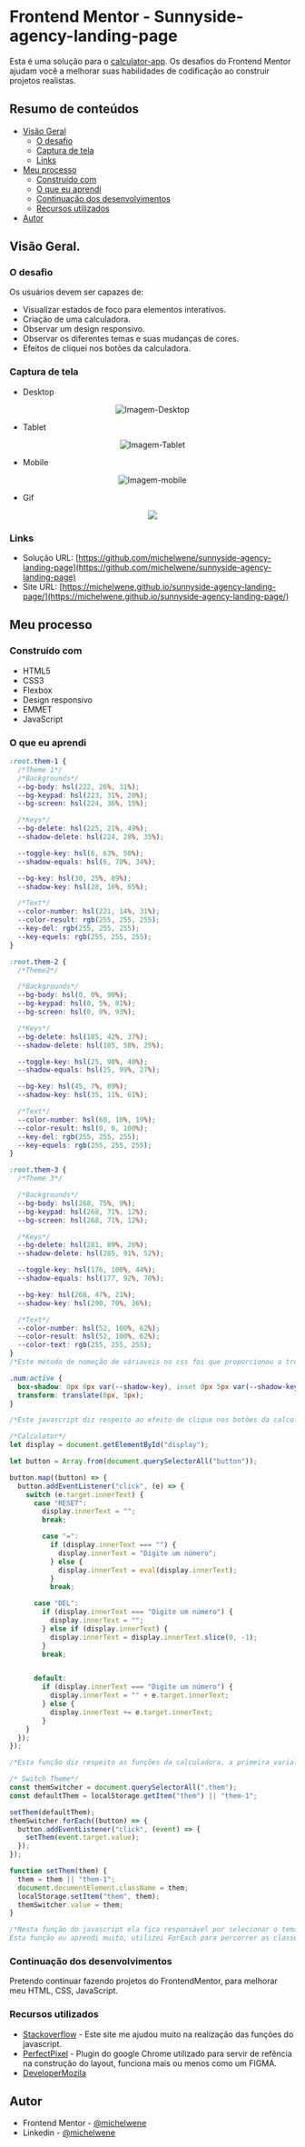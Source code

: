 # Frontend Mentor - Sunnyside-agency-landing-page

Esta é uma solução para o [calculator-app](https://www.frontendmentor.io/challenges/sunnyside-agency-landing-page-7yVs3B6ef/). Os desafios do Frontend Mentor ajudam você a melhorar suas habilidades de codificação ao construir projetos realistas.

## Resumo de conteúdos

- [Visão Geral](#Visão-Geral)
  - [O desafio](#O-desafio)
  - [Captura de tela](#Captura-de-tela)
  - [Links](#Links)
- [Meu processo](#Meu-processo)
  - [Construído com](#Constrído-com)
  - [O que eu aprendi](#O-que-eu-aprendi)
  - [Continuação dos desenvolvimentos](#Continuação-dos-desenvolvimentos)
  - [Recursos utilizados](#Recursos-utilizados)
- [Autor](#Autor)

## Visão Geral.

### O desafio

Os usuários devem ser capazes de:

- Visualizar estados de foco para elementos interativos.
- Criação de uma calculadora.
- Observar um design responsivo.
- Observar os diferentes temas e suas mudanças de cores.
- Efeitos de cliquei nos botões da calculadora.

### Captura de tela

- Desktop
<p  align="center" >
  <img src="assets/images/desktop.png"alt="Imagem-Desktop"/>
</p>

- Tablet
<p  align="center" >
<img src="assets/images/tablet.png"alt="Imagem-Tablet"/>
</p>

- Mobile
<p  align="center" >
<img src="assets/images/mobile.png"alt="Imagem-mobile"/>
</p>

- Gif
<p  align="center" >
<img src="assets/images/14012022.gif">
</p>

### Links

- Solução URL: [https://github.com/michelwene/sunnyside-agency-landing-page](https://github.com/michelwene/sunnyside-agency-landing-page)
- Site URL: [https://michelwene.github.io/sunnyside-agency-landing-page/](https://michelwene.github.io/sunnyside-agency-landing-page/)

## Meu processo

### Construído com

- HTML5
- CSS3
- Flexbox
- Design responsivo
- EMMET
- JavaScript

### O que eu aprendi

```css
:root.them-1 {
  /*Theme 1*/
  /*Backgrounds*/
  --bg-body: hsl(222, 26%, 31%);
  --bg-keypad: hsl(223, 31%, 20%);
  --bg-screen: hsl(224, 36%, 15%);

  /*Keys*/
  --bg-delete: hsl(225, 21%, 49%);
  --shadow-delete: hsl(224, 28%, 35%);

  --toggle-key: hsl(6, 63%, 50%);
  --shadow-equals: hsl(6, 70%, 34%);

  --bg-key: hsl(30, 25%, 89%);
  --shadow-key: hsl(28, 16%, 65%);

  /*Text*/
  --color-number: hsl(221, 14%, 31%);
  --color-result: rgb(255, 255, 255);
  --key-del: rgb(255, 255, 255);
  --key-equels: rgb(255, 255, 255);
}

:root.them-2 {
  /*Theme2*/

  /*Backgrounds*/
  --bg-body: hsl(0, 0%, 90%);
  --bg-keypad: hsl(0, 5%, 81%);
  --bg-screen: hsl(0, 0%, 93%);

  /*Keys*/
  --bg-delete: hsl(185, 42%, 37%);
  --shadow-delete: hsl(185, 58%, 25%);

  --toggle-key: hsl(25, 98%, 40%);
  --shadow-equals: hsl(25, 99%, 27%);

  --bg-key: hsl(45, 7%, 89%);
  --shadow-key: hsl(35, 11%, 61%);

  /*Text*/
  --color-number: hsl(60, 10%, 19%);
  --color-result: hsl(0, 0, 100%);
  --key-del: rgb(255, 255, 255);
  --key-equels: rgb(255, 255, 255);
}

:root.them-3 {
  /*Theme 3*/

  /*Backgrounds*/
  --bg-body: hsl(268, 75%, 9%);
  --bg-keypad: hsl(268, 71%, 12%);
  --bg-screen: hsl(268, 71%, 12%);

  /*Keys*/
  --bg-delete: hsl(281, 89%, 26%);
  --shadow-delete: hsl(285, 91%, 52%);

  --toggle-key: hsl(176, 100%, 44%);
  --shadow-equals: hsl(177, 92%, 70%);

  --bg-key: hsl(268, 47%, 21%);
  --shadow-key: hsl(290, 70%, 36%);

  /*Text*/
  --color-number: hsl(52, 100%, 62%);
  --color-result: hsl(52, 100%, 62%);
  --color-text: rgb(255, 255, 255);
}
/*Este método de nomeção de váriaveis no css foi que proporcionou a troca dos temas na calculadora, nestas váriaveis eu criei os três temas de cores em que foi proposto, e dentro de cada váriavel ela carrega todas estas cores, sendo assim, quando eu troca essas variaveis e coloco elas na tag html, ela automaticamente muda as cores que tem inserida na váriavel.*/

.num:active {
  box-shadow: 0px 0px var(--shadow-key), inset 0px 5px var(--shadow-key);
  transform: translate(0px, 3px);
}

/*Este javascript diz respeito ao efeito de clique nos botões da calculadora, com este efeito, os botões ficaram muito mais realistas ao cliquei, ficou muito bom.
```

```javaScript
/*Calculator*/
let display = document.getElementById("display");

let button = Array.from(document.querySelectorAll("button"));

button.map((button) => {
  button.addEventListener("click", (e) => {
    switch (e.target.innerText) {
      case "RESET":
        display.innerText = "";
        break;

        case "=":
          if (display.innerText === "") {
            display.innerText = "Digite um número";
          } else {
            display.innerText = eval(display.innerText);
          }
          break;

      case "DEL":
        if (display.innerText === "Digite um número") {
          display.innerText = "";
        } else if (display.innerText) {
          display.innerText = display.innerText.slice(0, -1);
        }
        break;


      default:
        if (display.innerText === "Digite um número") {
          display.innerText = "" + e.target.innerText;
        } else {
          display.innerText += e.target.innerText;
        }
    }
  });
});

/*Esta função diz respeito as funções da calculadora, a primeira varialvel eu pego o display da calculadora atravez do getElementById, na segunda variavel eu pego todo os button (que diz respeito aos números e operadores da calculadora), e transformo isso tudo em um Array, atraves do Array.from, posteriormente fiz um map nesses arrays que recebe um button, e adicionei um evento de click neles, onde quando os mesmos recebem um click, dispara uma função, e embaixo fiz um switch para determinar as funcionaridades dos operadores em determinadas situações em que aparacer no decorrer do uso da calculadora.*/

/* Switch Theme*/
const themSwitcher = document.querySelectorAll(".them");
const defaultThem = localStorage.getItem("them") || "them-1";

setThem(defaultThem);
themSwitcher.forEach((button) => {
  button.addEventListener("click", (event) => {
    setThem(event.target.value);
  });
});

function setThem(them) {
  them = them || "them-1";
  document.documentElement.className = them;
  localStorage.setItem("them", them);
  themSwitcher.value = them;
}

/*Nesta função do javascript ela fica responsável por selecionar o tema que está atualmente no navegador, e de acordo com o click do usuário nos inputs dos switchers, a classe da tag html muda também, por exemplo, o tema atual é o them-1, quando o usuário clicar no número 2, a classe do html muda para theme-2, e assim sucessivamente.
Esta função eu aprendi muito, utilizei ForEach para percorrer as classes .them que recebe um button, e adicionei um evento de click neste botão e quando ele tem o click, ele dispara uma função.*/
```

### Continuação dos desenvolvimentos

Pretendo continuar fazendo projetos do FrontendMentor, para melhorar meu HTML, CSS, JavaScript.

### Recursos utilizados

- [Stackoverflow](https://stackoverflow.com/) - Este site me ajudou muito na realização das funções do javascript.
- [PerfectPixel](https://www.welldonecode.com/perfectpixel/) - Plugin do google Chrome utilizado para servir de refência na construção do layout, funciona mais ou menos como um FIGMA.
- [DeveloperMozila]()

## Autor

- Frontend Mentor - [@michelwene](https://www.frontendmentor.io/profile/michelwene)
- Linkedin - [@michelwene](https://www.linkedin.com/in/michelwene/)
